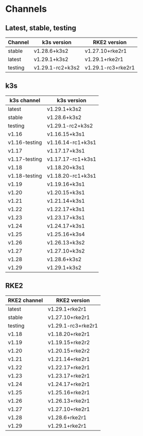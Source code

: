 # Channels

## Latest, stable, testing

| Channel | k3s version | RKE2 version |
| ------- | ----------- | ------------ |
stable|v1.28.6+k3s2|v1.27.10+rke2r1
latest|v1.29.1+k3s2|v1.29.1+rke2r1
testing|v1.29.1-rc2+k3s2|v1.29.1-rc3+rke2r1

## k3s

| k3s channel | k3s version |
| ----------- | ----------- |
| latest | v1.29.1+k3s2 |
| stable | v1.28.6+k3s2 |
| testing | v1.29.1-rc2+k3s2 |
| v1.16 | v1.16.15+k3s1 |
| v1.16-testing | v1.16.14-rc1+k3s1 |
| v1.17 | v1.17.17+k3s1 |
| v1.17-testing | v1.17.17-rc1+k3s1 |
| v1.18 | v1.18.20+k3s1 |
| v1.18-testing | v1.18.20-rc1+k3s1 |
| v1.19 | v1.19.16+k3s1 |
| v1.20 | v1.20.15+k3s1 |
| v1.21 | v1.21.14+k3s1 |
| v1.22 | v1.22.17+k3s1 |
| v1.23 | v1.23.17+k3s1 |
| v1.24 | v1.24.17+k3s1 |
| v1.25 | v1.25.16+k3s4 |
| v1.26 | v1.26.13+k3s2 |
| v1.27 | v1.27.10+k3s2 |
| v1.28 | v1.28.6+k3s2 |
| v1.29 | v1.29.1+k3s2 |

## RKE2

| RKE2 channel | RKE2 version |
| ------------ | ----------- |
| latest | v1.29.1+rke2r1 |
| stable | v1.27.10+rke2r1 |
| testing | v1.29.1-rc3+rke2r1 |
| v1.18 | v1.18.20+rke2r1 |
| v1.19 | v1.19.15+rke2r2 |
| v1.20 | v1.20.15+rke2r2 |
| v1.21 | v1.21.14+rke2r1 |
| v1.22 | v1.22.17+rke2r1 |
| v1.23 | v1.23.17+rke2r1 |
| v1.24 | v1.24.17+rke2r1 |
| v1.25 | v1.25.16+rke2r1 |
| v1.26 | v1.26.13+rke2r1 |
| v1.27 | v1.27.10+rke2r1 |
| v1.28 | v1.28.6+rke2r1 |
| v1.29 | v1.29.1+rke2r1 |
